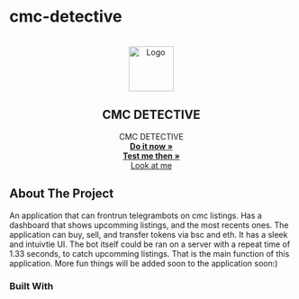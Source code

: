 # cmc-detective  


<div id="top"></div>


<!-- PROJECT LOGO -->
<br />
<div align="center">
  <a href="https://github.com/github_username/repo_name">
    <img src="images/IOS_LOGO.png" alt="Logo" width="80" height="80">
  </a>

<h2 align="center"> CMC DETECTIVE</h2>

  <p align="center">
    CMC DETECTIVE
    <br />
    <a href="https://github.com/AdamSioud/Minta"><strong>Do it now »</strong></a>
     <br />
      <a href="https://github.com/AdamSioud/MINTA-IOS-APP"><strong>Test me then »</strong></a>
        <br />
    <a href="https://www.youtube.com/watch?v=8Y1IvOnife8&list=RDMM&start_radio=1&rv=PzGFauqHF-U">Look at me</a>
  </p>
</div>


<!-- ABOUT THE PROJECT -->
## About The Project


An application that can frontrun telegrambots on cmc listings. 
Has a dashboard that shows upcomming listings, and the most recents ones. 
The application can buy, sell, and transfer tokens via bsc and eth. It has a sleek and intuivtie UI. 
The bot itself could be ran on a server with a repeat time of 1.33 seconds, to catch upcomming listings. That is the main function of this application.
More fun things will be added soon to the application soon:)




### Built With
<!-- 
* [Swift](https://nextjs.org/)
* [Tatum.io](https://reactjs.org/)
* [Solana](https://vuejs.org/)
* [Bootstrap](https://getbootstrap.com)

-->


